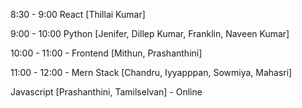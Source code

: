 8:30 - 9:00 React [Thillai Kumar]

9:00 - 10:00 Python [Jenifer, Dillep Kumar, Franklin, Naveen Kumar]

10:00 - 11:00 - Frontend [Mithun, Prashanthini]

11:00 - 12:00 - Mern Stack [Chandru, Iyyapppan, Sowmiya, Mahasri]

Javascript [Prashanthini, Tamilselvan] - Online